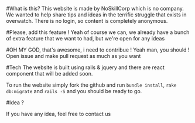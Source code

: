 #What is this?
This website is made by NoSkillCorp which is no company. We wanted to help share tips and ideas in the terrific struggle that exists in overwatch.
There is no login, so content is completely anonymous.

#Please, add this feature !
Yeah of course we can, we already have a bunch of extra feature that we want to had, but we're open for any ideas

#OH MY GOD, that's awesome, i need to contribue !
Yeah man, you should ! Open issue and make pull request as much as you want

#Tech
The website is built using rails & jquery and there are react component that will be added soon.

To run the website simply fork the github and run `bundle install`, `rake db:migrate` and `rails -S` and you should be ready to go.

#Idea ? 

If you have any idea, feel free to contact us
